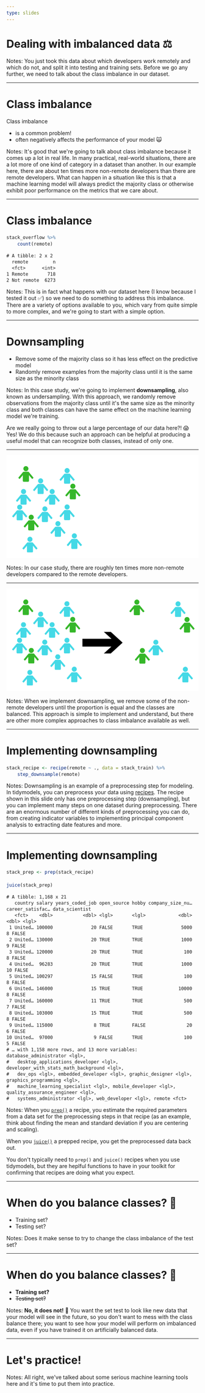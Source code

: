 ```yaml
---
type: slides
---
```


# Dealing with imbalanced data ⚖️


Notes: You just took this data about which developers work remotely and which do not, and split it into testing and training sets. Before we go any further, we need to talk about the class imbalance in our dataset.

---

# Class imbalance

Class imbalance

- is a common problem!
- often negatively affects the performance of your model 🙀

Notes: It's good that we're going to talk about class imbalance because it comes up a lot in real life. In many practical, real-world situations, there are a lot more of one kind of category in a dataset than another. In our example here, there are about ten times more non-remote developers than there are remote developers. What can happen in a situation like this is that a machine learning model will always predict the majority class or otherwise exhibit poor performance on the metrics that we care about.

---

# Class imbalance

```r
stack_overflow %>% 
    count(remote)
```

```out
# A tibble: 2 x 2
  remote         n
  <fct>      <int>
1 Remote       718
2 Not remote  6273
```

Notes: This is in fact what happens with our dataset here (I know because I tested it out ✅) so we need to do something to address this imbalance. There are a variety of options available to you, which vary from quite simple to more complex, and we're going to start with a simple option.

---

# Downsampling

- Remove some of the majority class so it has less effect on the predictive model
- Randomly remove examples from the majority class until it is the same size as the minority class

Notes: In this case study, we're going to implement **downsampling**, also known as undersampling. With this approach, we randomly remove observations from the majority class until it's the same size as the minority class and both classes can have the same effect on the machine learning model we're training. 

Are we really going to throw out a large percentage of our data here?! 😱 Yes! We do this because such an approach can be helpful at producing a useful model that can recognize both classes, instead of only one.

---

![](https://github.com/juliasilge/course-ML-tidymodels/blob/master/img/downsample1.png?raw=true)

Notes: In our case study, there are roughly ten times more non-remote developers compared to the remote developers.


---

![](https://github.com/juliasilge/course-ML-tidymodels/blob/master/img/downsample2.png?raw=true)

Notes: When we implement downsampling, we remove some of the non-remote developers until the proportion is equal and the classes are balanced. This approach is simple to implement and understand, but there are other more complex approaches to class imbalance available as well.

---

# Implementing downsampling

```r
stack_recipe <- recipe(remote ~ ., data = stack_train) %>% 
    step_downsample(remote)
```

Notes: Downsampling is an example of a preprocessing step for modeling. In tidymodels, you can preprocess your data using [recipes](https://tidymodels.github.io/recipes/). The recipe shown in this slide only has one preprocessing step (downsampling), but you can implement many steps on one dataset during preprocessing. There are an enormous number of different kinds of preprocessing you can do, from creating indicator variables to implementing principal component analysis to extracting date features and more.

---

# Implementing downsampling


```r
stack_prep <- prep(stack_recipe)

juice(stack_prep)
```
```out
# A tibble: 1,168 x 21
   country salary years_coded_job open_source hobby company_size_nu… career_satisfac… data_scientist
   <fct>    <dbl>           <dbl> <lgl>       <lgl>            <dbl>            <dbl> <lgl>         
 1 United… 100000              20 FALSE       TRUE              5000                8 FALSE         
 2 United… 130000              20 TRUE        TRUE              1000                9 FALSE         
 3 United… 120000              20 TRUE        TRUE               100                8 FALSE         
 4 United…  96283              20 TRUE        TRUE              1000               10 FALSE         
 5 United… 100297              15 FALSE       TRUE               100                8 FALSE         
 6 United… 146000              15 TRUE        TRUE             10000                8 FALSE         
 7 United… 160000              11 TRUE        TRUE               500                7 FALSE         
 8 United… 103000              15 TRUE        TRUE               500                8 FALSE         
 9 United… 115000               8 TRUE        FALSE               20                6 FALSE         
10 United…  97000               9 FALSE       TRUE               100                5 FALSE         
# … with 1,158 more rows, and 13 more variables: database_administrator <lgl>,
#   desktop_applications_developer <lgl>, developer_with_stats_math_background <lgl>,
#   dev_ops <lgl>, embedded_developer <lgl>, graphic_designer <lgl>, graphics_programming <lgl>,
#   machine_learning_specialist <lgl>, mobile_developer <lgl>, quality_assurance_engineer <lgl>,
#   systems_administrator <lgl>, web_developer <lgl>, remote <fct>
```

Notes: When you [`prep()`](https://tidymodels.github.io/recipes/reference/prep.html) a recipe, you estimate the required parameters from a data set for the preprocessing steps in that recipe (as an example, think about finding the mean and standard deviation if you are centering and scaling). 

When you [`juice()`](https://tidymodels.github.io/recipes/reference/juice.html) a prepped recipe, you get the preprocessed data back out. 

You don't typically need to `prep()` and `juice()` recipes when you use tidymodels, but they are heplful functions to have in your toolkit for confirming that recipes are doing what you expect.

---

# When do you balance classes? 🤔

- Training set?
- Testing set?

Notes: Does it make sense to try to change the class imbalance of the test set? 

---

# When do you balance classes? 🤔

- **Training set?**
- ~~Testing set?~~

Notes: **No, it does not!** 🙅 You want the set test to look like new data that your model will see in the future, so you don't want to mess with the class balance there; you want to see how your model will perform on imbalanced data, even if you have trained it on artificially balanced data.

---

# Let's practice!

Notes: All right, we've talked about some serious machine learning tools here and it's time to put them into practice.











